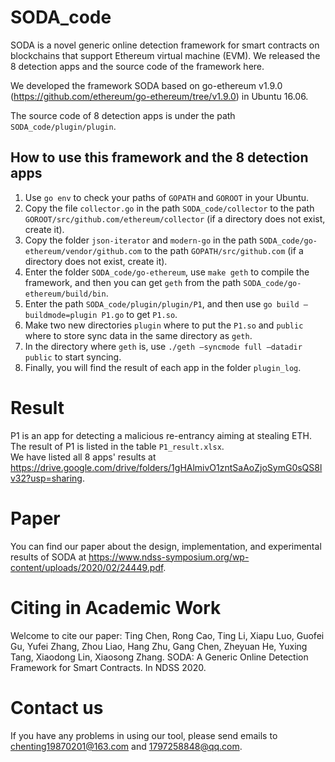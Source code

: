 # SODA_code
SODA is a novel generic online detection framework for smart contracts on blockchains that support Ethereum virtual machine (EVM). We released the 8 detection apps and the source code of the framework here.  

We developed the framework SODA based on go-ethereum v1.9.0 (https://github.com/ethereum/go-ethereum/tree/v1.9.0) in Ubuntu 16.06.

The source code of 8 detection apps is under the path ```SODA_code/plugin/plugin```.

## How to use this framework and the 8 detection apps
1. Use ```go env``` to check your paths of ```GOPATH``` and ```GOROOT``` in your Ubuntu.
2. Copy the file ```collector.go``` in the path ```SODA_code/collector``` to the path ```GOROOT/src/github.com/ethereum/collector``` (if a directory does not exist, create it).
3. Copy the folder ```json-iterator``` and ```modern-go``` in the path ```SODA_code/go-ethereum/vendor/github.com``` to the path ```GOPATH/src/github.com``` (if a directory does not exist, create it).
4. Enter the folder ```SODA_code/go-ethereum```, use ```make geth``` to compile the framework, and then you can get ```geth``` from the path ```SODA_code/go-ethereum/build/bin```.
5. Enter the path ```SODA_code/plugin/plugin/P1```, and then use ```go build –buildmode=plugin P1.go``` to get ```P1.so```.
6. Make two new directories ```plugin``` where to put the ```P1.so``` and ```public``` where to store sync data in the same directory as ```geth```.
7. In the directory where ```geth``` is, use ```./geth –syncmode full –datadir public``` to start syncing.
8. Finally, you will find the result of each app in the folder ```plugin_log```.

# Result
P1 is an app for detecting a malicious re-entrancy aiming at stealing ETH. The result of P1 is listed in the table ```P1_result.xlsx```.   
We have listed all 8 apps' results at https://drive.google.com/drive/folders/1gHAlmivO1zntSaAoZjoSymG0sQS8lv32?usp=sharing.

# Paper
You can find our paper about the design, implementation, and experimental results of SODA at https://www.ndss-symposium.org/wp-content/uploads/2020/02/24449.pdf.

# Citing in Academic Work
Welcome to cite our paper:
Ting Chen, Rong Cao, Ting Li, Xiapu Luo, Guofei Gu, Yufei Zhang, Zhou Liao, Hang Zhu, Gang Chen, Zheyuan He, Yuxing Tang, Xiaodong Lin, Xiaosong Zhang. SODA: A Generic Online Detection Framework for Smart Contracts. In NDSS 2020.

# Contact us
If you have any problems in using our tool, please send emails to chenting19870201@163.com and 1797258848@qq.com.
